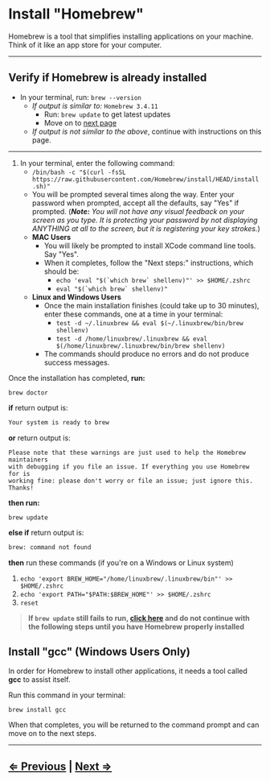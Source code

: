 # Install "Homebrew"

Homebrew is a tool that simplifies installing applications on your machine. Think of it like an app store for your computer.

---

## Verify if Homebrew is already installed

- In your terminal, run: `brew --version`
  - _If output is similar to:_ `Homebrew 3.4.11`
    - Run: `brew update` to get latest updates
    - Move on to [next page](./4-git.md)
  - _If output is not similar to the above_, continue with instructions on this page.

---

1. In your terminal, enter the following command:
   - `/bin/bash -c "$(curl -fsSL https://raw.githubusercontent.com/Homebrew/install/HEAD/install.sh)"`
   - You will be prompted several times along the way. Enter your password when prompted, accept all the defaults, say "Yes" if prompted. (**_Note:_** _You will not have any visual feedback on your screen as you type. It is protecting your password by not displaying ANYTHING at all to the screen, but it is registering your key strokes._)
   - **MAC Users**
     - You will likely be prompted to install XCode command line tools. Say "Yes".
     - When it completes, follow the "Next steps:" instructions, which should be:
       - `` echo 'eval "$(`which brew` shellenv)"' >> $HOME/.zshrc ``
       - `` eval "$(`which brew` shellenv)" ``
   - **Linux and Windows Users**
     - Once the main installation finishes (could take up to 30 minutes), enter these commands, one at a time in your terminal:
       - `test -d ~/.linuxbrew && eval $(~/.linuxbrew/bin/brew shellenv)`
       - `test -d /home/linuxbrew/.linuxbrew && eval $(/home/linuxbrew/.linuxbrew/bin/brew shellenv)`
     - The commands should produce no errors and do not produce success messages.

Once the installation has completed, **run:**

`brew doctor`

**if** return output is:

```bash
Your system is ready to brew
```

**or** return output is:

```text
Please note that these warnings are just used to help the Homebrew maintainers
with debugging if you file an issue. If everything you use Homebrew for is
working fine: please don't worry or file an issue; just ignore this. Thanks!
```

**then run:**

`brew update`

**else if** return output is:

```bash
brew: command not found
```

**then** run these commands (if you're on a Windows or Linux system)

1. `echo 'export BREW_HOME="/home/linuxbrew/.linuxbrew/bin"' >> $HOME/.zshrc`
1. `echo 'export PATH="$PATH:$BREW_HOME"' >> $HOME/.zshrc`
1. `reset`

> **If `brew update` still fails to run, [click here](../error/error.md) and do not continue with the following steps until you have Homebrew properly installed**

## Install "gcc" (Windows Users Only)

In order for Homebrew to install other applications, it needs a tool called **gcc** to assist itself.

Run this command in your terminal:

`brew install gcc`

When that completes, you will be returned to the command prompt and can move on to the next steps.

---

## [⇐ Previous](./2-apt.md) | [Next ⇒](./4-git.md)
